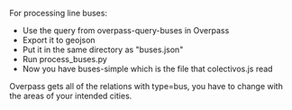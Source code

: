 For processing line buses:
- Use the query from overpass-query-buses in Overpass
- Export it to geojson
- Put it in the same directory as "buses.json"
- Run process_buses.py
- Now you have buses-simple which is the file that colectivos.js read


Overpass gets all of the relations with type=bus, you have to change with the areas of your intended cities.
